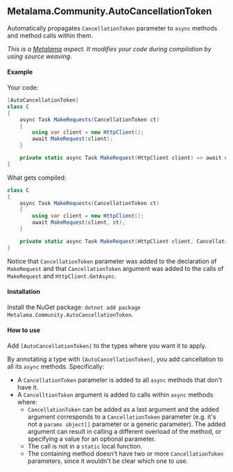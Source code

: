 ## Metalama.Community.AutoCancellationToken 
Automatically propagates `CancellationToken` parameter to `async` methods and method calls within them.

*This is a [Metalama](https://github.com/postsharp/Metalama) aspect. It modifies your code during compilation by using source weaving.*

<!-- You can also [try this aspect on try.metalama.net](https://try.metalama.net/#autocancellationtoken). -->

<!-- [![CI badge](https://github.com/postsharp/Metalama.Community.AutoCancellationToken/workflows/Full%20Pipeline/badge.svg)](https://github.com/postsharp/Metalama.Community.AutoCancellationToken/actions?query=workflow%3A%22Full+Pipeline%22) -->

#### Example

Your code:

```csharp
[AutoCancellationToken]
class C
{
    async Task MakeRequests(CancellationToken ct)
    {
        using var client = new HttpClient();
        await MakeRequest(client);
    }

    private static async Task MakeRequest(HttpClient client) => await client.GetAsync("https://example.org");
}
```

What gets compiled:

```csharp
class C
{
    async Task MakeRequests(CancellationToken ct)
    {
        using var client = new HttpClient();
        await MakeRequest(client, ct);
    }

    private static async Task MakeRequest(HttpClient client, CancellationToken cancellationToken = default) => await client.GetAsync("https://example.org", cancellationToken);
}
```

Notice that `CancellationToken` parameter was added to the declaration of `MakeRequest` and that `CancellationToken`
argument was added to the calls of `MakeRequest` and `HttpClient.GetAsync`.

#### Installation
Install the NuGet package: `dotnet add package Metalama.Community.AutoCancellationToken`.

#### How to use

Add `[AutoCancellationToken]` to the types where you want it to apply.

By annotating a type with `[AutoCancellationToken]`, you add cancellation to all its `async` methods. Specifically:

* A `CancellationToken` parameter is added to all `async` methods that don't have it.
* A `CancelltionToken` argument is added to calls within `async` methods where:
    * `CancellationToken` can be added as a last argument and the added argument corresponds to a `CancellationToken`
      parameter (e.g. it's not a `params object[]` parameter or a generic parameter). The added argument can result in
      calling a different overload of the method, or specifying a value for an optional parameter.
    * The call is not in a `static` local function.
    * The containing method doesn't have two or more `CancellationToken` parameters, since it wouldn't be clear which
      one to use.
